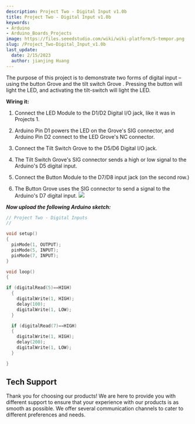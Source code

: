 ```yaml
---
description: Project Two - Digital Input v1.0b
title: Project Two - Digital Input v1.0b
keywords:
- Arduino
- Arduino_Boards_Projects
image: https://files.seeedstudio.com/wiki/wiki-platform/S-tempor.png
slug: /Project_Two-Digital_Input_v1.0b
last_update:
  date: 2/15/2023
  author: jianjing Huang
---
```


<!-- ---
name: Project Two - Digital Input v1.0b
category: Tutorial
oldwikiname:  Project Two - Digital Input v1.0b
prodimagename:
surveyurl: https://www.research.net/r/Project_Two-Digital_Input_v1b
--- -->

The purpose of this project is to demonstrate two forms of digital input – using the button Grove and the tilt switch Grove . Pressing the button will light the LED, and activating the tilt-switch will light the LED.

**Wiring it:**

1. Connect the LED Module to the D1/D2 Digital I/O jack, like it was in Projects 1.

2. Arduino Pin D1 powers the LED on the Grove's SIG connector, and Arduino Pin D2 connect to the LED Grove's NC connector.

3. Connect the Tilt Switch Grove to the D5/D6 Digital I/O jack.

4. The Tilt Switch Grove's SIG connector sends a high or low signal to the Arduino's D5 digital input.

5. Connect the Button Module to the D7/D8 input jack (on the second row.)

6. The Button Grove uses the SIG connector to send a signal to the Arduino's D7 digital input.
![](https://files.seeedstudio.com/wiki/Project_Two-Digital_Input_v1.0b/img/Digitalv1.0b.jpg)

_**Now upload the following Arduino sketch:**_

```c++
// Project Two - Digital Inputs
//

void setup()
{
  pinMode(1, OUTPUT);
  pinMode(5, INPUT);
  pinMode(7, INPUT);
}

void loop()
{

if (digitalRead(5)==HIGH)
  {
    digitalWrite(1, HIGH);
    delay(100);
    digitalWrite(1, LOW);
  }

  if (digitalRead(7)==HIGH)
  {
    digitalWrite(1, HIGH);
    delay(200);
    digitalWrite(1, LOW);
  }

}
```

## Tech Support

Thank you for choosing our products! We are here to provide you with different support to ensure that your experience with our products is as smooth as possible. We offer several communication channels to cater to different preferences and needs.

<div class="button_tech_support_container">
<a href="https://forum.seeedstudio.com/" class="button_forum"></a> 
<a href="https://www.seeedstudio.com/contacts" class="button_email"></a>
</div>

<div class="button_tech_support_container">
<a href="https://discord.gg/eWkprNDMU7" class="button_discord"></a> 
<a href="https://github.com/Seeed-Studio/wiki-documents/discussions/69" class="button_discussion"></a>
</div>
